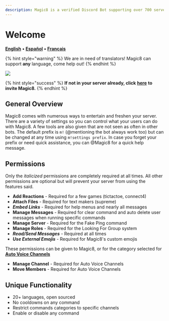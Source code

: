 ```yaml
---
description: Magic8 is a verified Discord Bot supporting over 700 servers
---
```


# Welcome

[**English**](https://docs.magic8.xyz/v/en/) **•** [**Español**](https://docs.magic8.xyz/v/es/) **•** [**Français**](https://docs.magic8.xyz/v/fr/)

{% hint style="warning" %}
We are in need of translators! Magic8 can support **any** language, come help out!
{% endhint %}

![](https://top.gg/api/widget/484148705507934208.svg)

{% hint style="success" %}
**If not in your server already, click** [**here**](https://discord.com/oauth2/authorize?client_id=484148705507934208&scope=bot%20applications.commands&permissions=1896344688) **to invite Magic8.**
{% endhint %}

## General Overview

Magic8 comes with numerous ways to entertain and freshen your server. There are a variety of settings so you can control what your users can do with Magic8. A few tools are also given that are not seen as often in other bots. The default prefix is `m!` \(@mentioning the bot always work too\) but can be changed at any time using `m!settings prefix`. In case you forget your prefix or need quick assistance, you can @Magic8 for a quick help message.

## Permissions

Only the _italicized_ permissions are completely required at all times. All other permissions are optional but will prevent your server from using the features said.

* **Add Reactions** - Required for a few games \(tictactoe, connect4\)
* **Attach Files** - Required for text makers \(supreme\)
* _**Embed Links**_ - Required for help menus and nearly all messages
* **Manage Messages** - Required for clear command and auto delete user messages when running specific commands
* **Manage Server** - Required for the Fake Ping command
* **Manage Roles** - Required for the Looking For Group system
* _**Read/Send Messages**_ - Required at all times
* _**Use External Emojis**_ - Required for Magic8's custom emojis

These permissions can be given to Magic8, or for the category selected for [**Auto Voice Channels**](commands/administrator/#auto-voice-channels)

* **Manage Channel** - Required for Auto Voice Channels
* **Move Members** - Required for Auto Voice Channels

## Unique Functionality

* 20+ languages, open sourced
* No cooldowns on any command
* Restrict commands categories to specific channels
* Enable or disable any command

